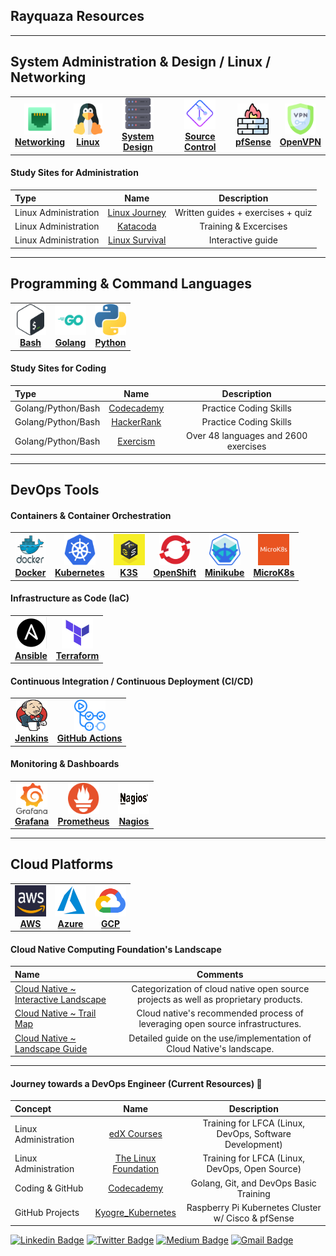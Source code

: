 <!-- Heading -->
## Rayquaza Resources
<!-- Admin Sectionhttps://training.linuxfoundation.org/ -->
___
## System Administration & Design / Linux / Networking
<center>
  <table>
   <tr>
   <td align="center"><a href="tools/admin/network.md"><img src="images/network.png" width="50px;" height="50px;" alt="Networking"/><br /><b>Networking</b></a></td>
   <td align="center"><a href="tools/admin/linux/README.md"><img src="images/linux.png" width="50px;" height="50px;" alt="Linux"/><br /><b>Linux</b></a></td>
   <td align="center"><a href="tools/admin/design.md"><img src="images/server.png" width="50px;" height="50px;" alt="System Design"/><br /><b>System Design</b></a></td>
   <td align="center"><a href="tools/admin/git.md"><img src="images/git.png" width="50px;" height="50px;" alt="Source Control"/><br /><b>Source Control</b></a></td>
   <td align="center"><a href="tools/admin/firewall.md"><img src="images/firewall.png" width="50px;" height="50px;" alt="pfSense"/><br /><b>pfSense</b></a></td>
   <td align="center"><a href="tools/admin/vpn.md"><img src="images/vpn.png" width="50px;" height="50px;" alt="OpenVPN"/><br /><b>OpenVPN</b></a></td>
   </tr>
  </table>
</center>

#### Study Sites for Administration
Type | Name | Description
:------|:------:|:------:
Linux Administration | [Linux Journey](https://linuxjourney.com) | Written guides + exercises + quiz
Linux Administration | [Katacoda](https://www.katacoda.com/) | Training & Excercises
Linux Administration | [Linux Survival](https://linuxsurvival.com/linux-tutorial-introduction) | Interactive guide

<!-- Programming & Scripting Section -->
___
## Programming & Command Languages
<center>
  <table>
    <tr>
    <td align="center"><a href="tools/languages/bash.md"><img src="images/bash.png" width="50px;" height="50px;" alt="Bash"/><br /><b>Bash</b></a></td>
    <td align="center"><a href="tools/languages/golang.md"><img src="images/go.png" width="50px;" height="50px;" alt="Golang"/><br /><b>Golang</b></a></td>
    <td align="center"><a href="tools/languages/python.md"><img src="images/python.png" width="50px;" height="50px;" alt="Python"/><br /><b>Python</b></a></td>
    </tr>
  </table>
</center>

<!-- Coding Resourcs -->
#### Study Sites for Coding
Type | Name | Description
:------|:------:|:------:
Golang/Python/Bash | [Codecademy](https://www.codecademy.com/) | Practice Coding Skills
Golang/Python/Bash | [HackerRank](https://www.hackerrank.com) | Practice Coding Skills
Golang/Python/Bash | [Exercism](https://exercism.io) | Over 48 languages and 2600 exercises




<!-- DevOps Section -->
___
## DevOps Tools
####  Containers & Container Orchestration
<center>
  <table>
    <tr>
      <td align="center"><a href="tools/containers/docker.md"><img src="images/docker.png" width="50px;" height="50px;" alt="Docker"/><br /><b>Docker</b></a></td>
      <td align="center"><a href="tools/containers/kubernetes.md"><img src="images/kubernetes.png" width="50px;" height="50px;" alt="Kubernetes"/><br /><b>Kubernetes</b></a></td>
      <td align="center"><a href="tools/containers/k3s.md"><img src="images/k3s.png" width="50px;" height="50px;" alt="K3S"/><br /><b>K3S</b></a></td>
      <td align="center"><a href="tools/containers/openshift.md"><img src="images/openshift.png" width="50px;" height="50px;" alt="OpenShift"/><br /><b>OpenShift</b></a></td>
      <td align="center"><a href="tools/containers/minikube.md"><img src="images/minikube.png" width="50px;" height="50px;" alt="Minikube"/><br /><b>Minikube</b></a></td>
      <td align="center"><a href="tools/containers/microk8s.md"><img src="images/micro.png" width="50px;" height="50px;" alt="MicroK8s"/><br /><b>MicroK8s</b></a></td>
    </tr>
  </table>
</center>

####  Infrastructure as Code (IaC)
<center>
  <table>
    <tr>
      <td align="center"><a href="tools/iac/ansible.md"><img src="images/ansible.png" width="50px;" height="50px;" alt="Ansible"/><br /><b>Ansible</b></a></td>
      <td align="center"><a href="tools/iac/terraform.md"><img src="images/terraform.png" width="50px;" height="50px;" alt="Terraform"/><br /><b>Terraform</b></a></td>
    </tr>
  </table>
</center>

####  Continuous Integration / Continuous Deployment (CI/CD)
<center>
  <table>
    <tr>
      <td align="center"><a href="tools/cicd/jenkins.md"><img src="images/jenkins.png" width="50px;" height="50px;" alt="Jenkins"/><br /><b>Jenkins</b></a></td>
      <td align="center"><a href="tools/cicd/githubactions.md"><img src="images/actions.png" width="50px;" height="50px;" alt="GitHub Actions"/><br /><b>GitHub Actions</b></a></td>
    </tr>
  </table>
</center>

#### Monitoring & Dashboards
<center>
  <table>
    <tr>
      <td align="center"><a href="tools/monitor/grafana.md"><img src="images/grafana.png" width="50px;" height="50px;" alt="Grafana"/><br /><b>Grafana</b></a></td>
      <td align="center"><a href="tools/monitor/prometheus.md"><img src="images/prometheus.png" width="50px;" height="50px;" alt="Prometheus"/><br /><b>Prometheus</b></a></td>
      <td align="center"><a href="tools/monitor/nagios.md"><img src="images/nagios.png" width="50px;" height="50px;" alt="Nagios"/><br /><b>Nagios</b></a></td>
    </tr>
  </table>
</center>




<!-- Cloud Section -->
___
## Cloud Platforms
<center>
  <table>
    <tr>
      <td align="center"><a href="tools/cloud/aws.md"><img src="images/aws.png" width="50px;" height="50px;" alt="AWS"/><br /><b>AWS</b></a></td>
      <td align="center"><a href="tools/cloud/azure.md"><img src="images/azure.png" width="50px;" height="50px;" alt="Azure"/><br /><b>Azure</b></a></td>
      <td align="center"><a href="tools/cloud/gcp.md"><img src="images/gcp.png" width="50px;" height="50px;" alt="GCP"/><br /><b>GCP</b></a></td>
    </tr>
  </table>
</center>

#### Cloud Native Computing Foundation's Landscape
Name | Comments
:------|:------:
[Cloud Native ~ Interactive Landscape](https://landscape.cncf.io/) | Categorization of cloud native open source projects as well as proprietary products.
[Cloud Native ~ Trail Map](https://raw.githubusercontent.com/cncf/trailmap/master/CNCF_TrailMap_latest.pdf) | Cloud native's recommended process of leveraging open source infrastructures.
[Cloud Native ~ Landscape Guide](https://landscape.cncf.io/guide) | Detailed guide on the use/implementation of Cloud Native's landscape.
___


<!-- Addition of Current Study Sites -->
#### Journey towards a DevOps Engineer (Current Resources) :art:
Concept | Name | Description
:------|:------:|:------:
Linux Administration | [edX Courses](https://www.edx.org/) | Training for LFCA (Linux, DevOps, Software Development)
Linux Administration | [The Linux Foundation](https://training.linuxfoundation.org/) | Training for LFCA (Linux, DevOps, Open Source)
Coding & GitHub | [Codecademy](https://www.codecademy.com/learn) | Golang, Git, and DevOps Basic Training
GitHub Projects | [Kyogre_Kubernetes](https://github.com/HorningGit/Kyogre_Kubernetes) | Raspberry Pi Kubernetes Cluster w/ Cisco & pfSense


[![Linkedin Badge](https://img.shields.io/badge/-Alexander%20Horning-blue?style=social&logo=Linkedin&logoColor=blue&link=https://www.linkedin.com/in/alexander-horning-5b8bb918b/)](https://www.linkedin.com/in/alexander-horning-5b8bb918b/)
[![Twitter Badge](http://img.shields.io/badge/-@LinuxTyranitar-1ca0f1?style=social&logo=twitter&logoColor=blue&link=https://https://twitter.com/LinuxTyranitar)](https://twitter.com/LinuxTyranitar)
[![Medium Badge](http://img.shields.io/badge/-@alex.horning-1ca0f1?style=social&logo=Medium&logoColor=black&link=https://medium.com/@alex.horning)](https://medium.com/@alex.horning)
[![Gmail Badge](https://img.shields.io/badge/ProtonMail-8B89CC?style=plastic?&logo=protonmail&logoColor=white)](mailto:Alexander.Horning@protonmail.com)
